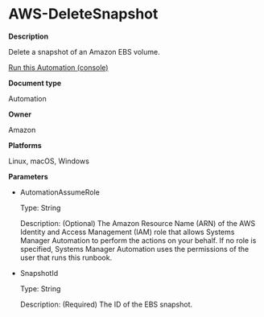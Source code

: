 # AWS\-DeleteSnapshot<a name="automation-aws-deletesnapshot"></a>

**Description**

Delete a snapshot of an Amazon EBS volume\.

[Run this Automation \(console\)](https://console.aws.amazon.com/systems-manager/automation/execute/AWS-DeleteSnapshot)

**Document type**

Automation

**Owner**

Amazon

**Platforms**

Linux, macOS, Windows

**Parameters**
+ AutomationAssumeRole

  Type: String

  Description: \(Optional\) The Amazon Resource Name \(ARN\) of the AWS Identity and Access Management \(IAM\) role that allows Systems Manager Automation to perform the actions on your behalf\. If no role is specified, Systems Manager Automation uses the permissions of the user that runs this runbook\.
+ SnapshotId

  Type: String

  Description: \(Required\) The ID of the EBS snapshot\.